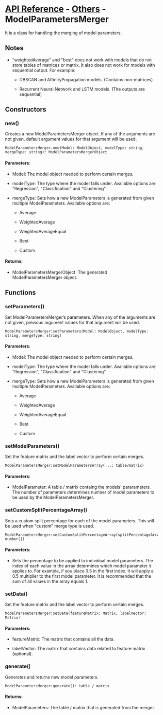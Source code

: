 # [API Reference](../../API.md) - [Others](../Others.md) - ModelParametersMerger

It is a class for handling the merging of model parameters.

## Notes

* "weightedAverage" and "best" does not work with models that do not store tables of matrices or matrix. It also does not work for models with sequential output. For example:

  *  DBSCAN and AffinityPropagation models. (Contains non-matrices)

  *  Recurrent Neural Network and LSTM models. (The outputs are sequential)

## Constructors

### new()

Creates a new ModelParametersMerger object. If any of the arguments are not given, default argument values for that argument will be used.

```
ModelParametersMerger.new(Model: ModelObject, modelType: string, mergeType: string): ModelParametersMergerObject
```

#### Parameters:

* Model: The model object needed to perform certain merges.

* modelType: The type where the model falls under. Available options are "Regression", "Classification" and "Clustering".

* mergeType: Sets how a new ModelParameters is generated from given multiple ModelParameters. Available options are:

  * Average

  * WeightedAverage

  * WeightedAverageEqual

  * Best

  * Custom

#### Returns:

* ModelParametersMergerObject: The generated ModelParametersMerger object.

## Functions

### setParameters()

Set ModelParametersMerger’s parameters. When any of the arguments are not given, previous argument values for that argument will be used.

```
ModelParametersMerger:setParameters(Model: ModelObject, modelType: string, mergeType: string)
```

#### Parameters:

* Model: The model object needed to perform certain merges.

* modelType: The type where the model falls under. Available options are "Regression", "Classification" and "Clustering".

* mergeType: Sets how a new ModelParameters is generated from given multiple ModelParameters. Available options are:

  * Average

  * WeightedAverage

  * WeightedAverageEqual

  * Best

  * Custom

### setModelParameters()

Set the feature matrix and the label vector to perform certain merges.

```
ModelParametersMerger:setModelParametersArray(...: table/matrix)
```

#### Parameters:

* ModelParameter: A table / matrix containg the models' pararameters. The number of parameters determines number of model parameters to be used by the ModelParametersMerger.

### setCustomSplitPercentageArray()

Sets a custom split percentage for each of the model parameters. This will be used when "custom" merge type is used.

```
ModelParametersMerger:setCustomSplitPercentageArray(splitPercentageArray: number[])
```

#### Parameters:

* Sets the percentage to be applied to individual model parameters. The index of each value in the array determines which model parameter it applies to. For example, if you place 0.5 in the first index, it will apply a 0.5 multiplier to the first model parameter. It is recommended that the sum of all values in the array equals 1.

### setData()

Set the feature matrix and the label vector to perform certain merges.

```
ModelParametersMerger:setData(featureMatrix: Matrix, labelVector: Matrix)
```

#### Parameters:

* featureMatrix: The matrix that contains all the data.

* labelVector: The matrix that contains data related to feature matrix (optional).

### generate()

Generates and returns new model parameters.

```
ModelParametersMerger:generate(): table / matrix
```

#### Returns:

* ModelParameters: The table / matrix that is generated from the merger.
